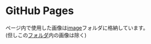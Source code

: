 # GitHub Pages
ページ内で使用した画像は[image](https://github.com/Nanogy98/Nanogy98.github.io/tree/main/image)フォルダに格納しています。  
(但しこの[フォルダ](https://github.com/Nanogy98/Nanogy98.github.io/tree/main/KainBot_img)内の画像は除く)
